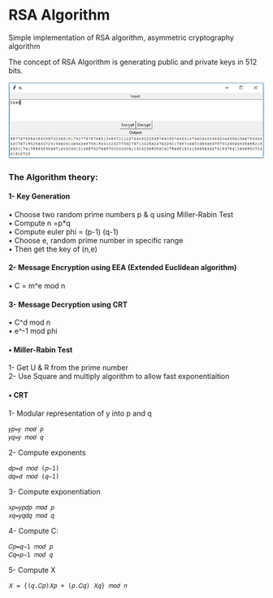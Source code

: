 # RSA Algorithm
Simple implementation of RSA algorithm, asymmetric cryptography algorithm

 The concept of RSA Algorithm is generating public and private keys in 512 bits.
 
 ![Screenshot](https://github.com/MohamedHashim/RSA_Algorithm/blob/master/screenshot.PNG)

 ### The Algorithm theory:
 
 #### 1-	Key Generation

•	Choose two random prime numbers p & q using Miller-Rabin Test <br />
•	Compute n =p*q <br />
•	Compute euler phi = (p-1) (q-1) <br />
•	Choose e, random prime number in specific range <br />
•	Then get the key of (n,e) <br />

 #### 2- Message Encryption using EEA (Extended Euclidean algorithm)

•	C = m^e mod n

 #### 3-	Message Decryption using CRT

•	C^d mod n<br />
•	e^-1 mod phi

 #### •	Miller-Rabin Test

1-	Get U & R from the prime number <br />
2-	Use Square and multiply algorithm to allow fast exponentiaition 

 #### •	CRT

1-	Modular representation of y into p and q  <br />
```
𝑦𝑝=𝑦 𝑚𝑜𝑑 𝑝 
𝑦𝑞=𝑦 𝑚𝑜𝑑 𝑞 
```
2-	Compute exponents  <br />

    𝑑𝑝=𝑑 𝑚𝑜𝑑 (𝑝−1) 
    𝑑𝑞=𝑑 𝑚𝑜𝑑 (𝑞−1) 

3-	Compute exponentiation <br />

    𝑥𝑝=𝑦𝑝𝑑𝑝 𝑚𝑜𝑑 𝑝
    𝑥𝑞=𝑦𝑞𝑑𝑞 𝑚𝑜𝑑 𝑞
    
4-	Compute C:  <br />

    𝐶𝑝=𝑞−1 𝑚𝑜𝑑 𝑝 
    𝐶𝑞=𝑝−1 𝑚𝑜𝑑 𝑞 

5-	Compute X  <br />

    𝑋 = {(𝑞.𝐶𝑝)𝑋𝑝 + (𝑝.𝐶𝑞) 𝑋𝑞} 𝑚𝑜𝑑 𝑛 

